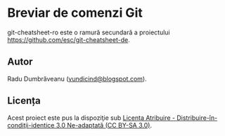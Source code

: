 Breviar de comenzi Git
=====================================================

git-cheatsheet-ro este o ramură secundară a proiectului https://github.com/esc/git-cheatsheet-de.

Autor
-----

Radu Dumbrăveanu (vundicind@blogspot.com).


Licența
------

Acest proiect este pus la dispoziţie sub [Licenţa Atribuire - Distribuire-în-condiţii-identice 3.0 Ne-adaptată (CC BY-SA 3.0)](
https://creativecommons.org/licenses/by-sa/3.0/deed.ro).

